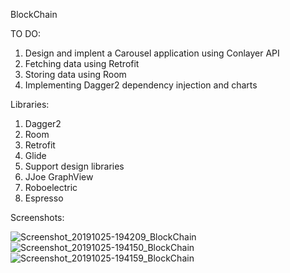 BlockChain

TO DO:

  1. Design and implent a Carousel application using Conlayer API
  2. Fetching data using Retrofit
  3. Storing data using Room
  4. Implementing Dagger2 dependency injection and charts

Libraries:

  1. Dagger2
  2. Room
  3. Retrofit
  4. Glide
  5. Support design libraries
  6. JJoe GraphView
  7. Roboelectric
  8. Espresso

Screenshots:

![Screenshot_20191025-194209_BlockChain](https://user-images.githubusercontent.com/33603567/67634434-8b8c0a80-f8c4-11e9-9949-15292357942d.jpg)
![Screenshot_20191025-194150_BlockChain](https://user-images.githubusercontent.com/33603567/67634435-8c24a100-f8c4-11e9-9ee4-7e28ff483747.jpg)
![Screenshot_20191025-194159_BlockChain](https://user-images.githubusercontent.com/33603567/67634436-8d55ce00-f8c4-11e9-90b7-e2d9d450109c.jpg)


